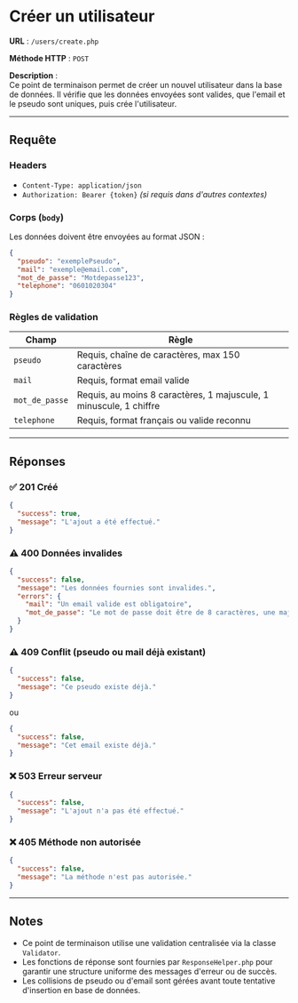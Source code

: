 # Créer un utilisateur

**URL** : `/users/create.php`

**Méthode HTTP** : `POST`

**Description** :  
Ce point de terminaison permet de créer un nouvel utilisateur dans la base de données. Il vérifie que les données envoyées sont valides, que l'email et le pseudo sont uniques, puis crée l'utilisateur.

---

## Requête

### Headers

- `Content-Type: application/json`
- `Authorization: Bearer {token}` _(si requis dans d'autres contextes)_

### Corps (`body`)

Les données doivent être envoyées au format JSON :

```json
{
  "pseudo": "exemplePseudo",
  "mail": "exemple@email.com",
  "mot_de_passe": "Motdepasse123",
  "telephone": "0601020304"
}
```

### Règles de validation

| Champ          | Règle                                                                 |
|----------------|----------------------------------------------------------------------|
| `pseudo`       | Requis, chaîne de caractères, max 150 caractères                     |
| `mail`         | Requis, format email valide                                           |
| `mot_de_passe` | Requis, au moins 8 caractères, 1 majuscule, 1 minuscule, 1 chiffre    |
| `telephone`    | Requis, format français ou valide reconnu                            |

---

## Réponses

### ✅ 201 Créé

```json
{
  "success": true,
  "message": "L'ajout a été effectué."
}
```

### ⚠️ 400 Données invalides

```json
{
  "success": false,
  "message": "Les données fournies sont invalides.",
  "errors": {
    "mail": "Un email valide est obligatoire",
    "mot_de_passe": "Le mot de passe doit être de 8 caractères, une majuscule, une minuscile et un chiffre"
  }
}
```

### ⚠️ 409 Conflit (pseudo ou mail déjà existant)

```json
{
  "success": false,
  "message": "Ce pseudo existe déjà."
}
```

ou

```json
{
  "success": false,
  "message": "Cet email existe déjà."
}
```

### ❌ 503 Erreur serveur

```json
{
  "success": false,
  "message": "L'ajout n'a pas été effectué."
}
```

### ❌ 405 Méthode non autorisée

```json
{
  "success": false,
  "message": "La méthode n'est pas autorisée."
}
```

---

## Notes

- Ce point de terminaison utilise une validation centralisée via la classe `Validator`.
- Les fonctions de réponse sont fournies par `ResponseHelper.php` pour garantir une structure uniforme des messages d'erreur ou de succès.
- Les collisions de pseudo ou d'email sont gérées avant toute tentative d'insertion en base de données.